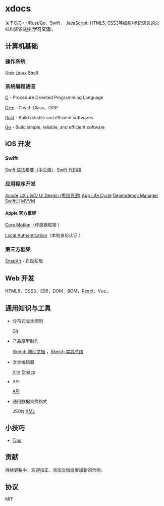 # xdocs

关于C/C++/Rust/Go，Swift， JavaScript,  HTML5, CSS3等编程/标记语言的总结和资源链接(**学习交流**)。



## 计算机基础

### 操作系统

[Unix](os/unix.md)	[Linux](os/linux.md)	[Shell](os/shell.md) 

### 系统编程语言

[C](c/C语言由源代码生成可执行文件的过程.md) - Procedure Oriented Programming Language

[C++](cpp/cpp.md) - C with Class，OOP

[Rust](rust/rust.md)  - Build reliable and efficient softwares

[Go](golang/golang.md) - Build simple, reliable, and efficient software



## iOS 开发

### Swift

[Swift 语法精要（中文版）](swift/swift_zh.md)	[Swift 代码段](swift/code.md)

### 应用程序开发

[Xcode](swift/xcode.md)	[UX / IxD/ UI Desgin (思维导图)](images/APPDesign.png)	[App Life Cycle](swift/appLifeCycle.md)	[Dependency Manager](swift/dependencyManager.md)	[SwiftUI](swift/swiftui.md)	[MVVM](swift/mvvm.md)

#### Apple 官方框架

[Core Motion](swift/cm.md)（传感器框架 ）

[Local Authentication](la.md)（本地身份认证 ）

### 第三方框架

[SnapKit](swift/snapkit.md) - 自动布局

## Web 开发

HTML5，CSS3，ES6，DOM，BOM，[React](web/react.md)，Vue…



## 通用知识与工具

- 分布式版本控制

   [Git](general/git.md)

- 产品原型制作

   [Sketch 帮助文档](https://www.sketch.com/docs/) ，[Sketch 实践总结](general/sketch.md)

- 文本编辑器

   [Vim](general/vim.md)	 [Emacs](general/emacs.md)

- API

   [API](general/api.md)

- 通用数据交换格式

   JSON	[XML](web/xml.md)	



## 小技巧

- [Tips](tips/tips.md)



## 贡献

持续更新中，欢迎指正、添加文档或增加新的示例。



## 协议

MIT